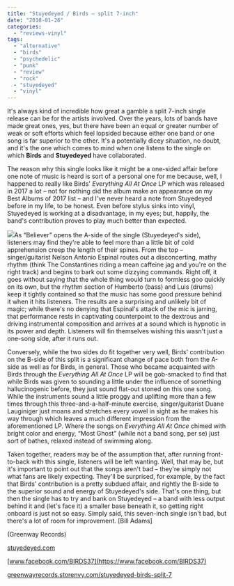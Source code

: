 ```yaml
---
title: "Stuyedeyed / Birds – split 7-inch"
date: "2018-01-26"
categories: 
  - "reviews-vinyl"
tags: 
  - "alternative"
  - "birds"
  - "psychedelic"
  - "punk"
  - "review"
  - "rock"
  - "stuyedeyed"
  - "vinyl"
---
```


It's always kind of incredible how great a gamble a split 7-inch single release can be for the artists involved. Over the years, lots of bands have made great ones, yes, but there have been an equal or greater number of weak or soft efforts which feel lopsided because either one band or one song is far superior to the other. It's a potentially dicey situation, no doubt, and it's the one which comes to mind when one listens to the single on which **Birds** and **Stuyedeyed** have collaborated.

The reason why this single looks like it might be a one-sided affair before one note of music is heard is sort of a personal one for me because, well, I happened to really like Birds' _Everything All At Once_ LP which was released in 2017 a lot – not for nothing did the album make an appearance on my Best Albums of 2017 list – and I've never heard a note from Stuyedeyed before in my life, to be honest. Even before stylus sinks into vinyl, Stuyedeyed is working at a disadvantage, in my eyes; but, happily, the band's contribution proves to play much better than expected.

![](https://hellbound.ca/wp-content/uploads/2018/01/Stuyedeyed-Birds-–-split-7-inch.jpg)As “Believer” opens the A-side of the single (Stuyedeyed's side), listeners may find they're able to feel more than a little bit of cold apprehension creep the length of their spines. From the top – singer/guitarist Nelson Antonio Espinal routes out a disconcerting, mathy rhythm (think The Constantines riding a mean caffeine jag and you're on the right track) and begins to bark out some dizzying commands. Right off, it goes without saying that the whole thing would turn to formless goo quickly on its own, but the rhythm section of Humberto (bass) and Luis (drums) keep it tightly contained so that the music has some good pressure behind it when it hits listeners. The results are a surprising and unlikely bit of magic; while there's no denying that Espinal's attack of the mic is jarring, that performance rests in captivating counterpoint to the dextrous and driving instrumental composition and arrives at a sound which is hypnotic in its power and depth. Listeners will fin themselves wishing this wasn't just a one-song side, after it runs out.

Conversely, while the two sides do fit together very well, Birds' contribution on the B-side of this split is a significant change of pace both from the A-side as well as for Birds, in general. Those who became acquainted with Birds through the _Everything All At Once_ LP will be gob-smacked to find that while Birds was given to sounding a little under the influence of something hallucinogenic before, they just sound flat-out stoned on this one song. While the instruments sound a little proggy and uplifting more than a few times through this three-and-a-half-minute exercise, singer/guitarist Duane Lauginiger just moans and stretches every vowel in sight as he makes his way through which leaves a much different impression from the aforementioned LP. Where the songs on _Everything All At Once_ chimed with bright color and energy, “Most Ghost” (while not a band song, per se) just sort of bathes, relaxed instead of swimming along.

Taken together, readers may be of the assumption that, after running front-to-back with this single, listeners will be left wanting. Well, that may be, but it's important to point out that the songs aren't bad – they're simply not what fans are likely expecting. They'll be surprised, for example, by the fact that Birds' contribution is a pretty subdued affair, and rightly the B-side to the superior sound and energy of Stuyedeyed's side. That's one thing, but then the single has to try and bank on Stuyedeyed – a band with less output behind it and (let's face it) a smaller base beneath it, so getting right onboard is just not so easy. Simply said, this seven-inch single isn't bad, but there's a lot of room for improvement. \[Bill Adams\]

(Greenway Records)

[stuyedeyed.com](https://stuyedeyed.com/)

[www.facebook.com/BIRDS37](https://www.facebook.com/BIRDS37)

[greenwayrecords.storenvy.com/stuyedeyed-birds-split-7](http://greenwayrecords.storenvy.com/collections/1401359-7-vinyl/products/22101125-stuyedeyed-birds-split-7)
